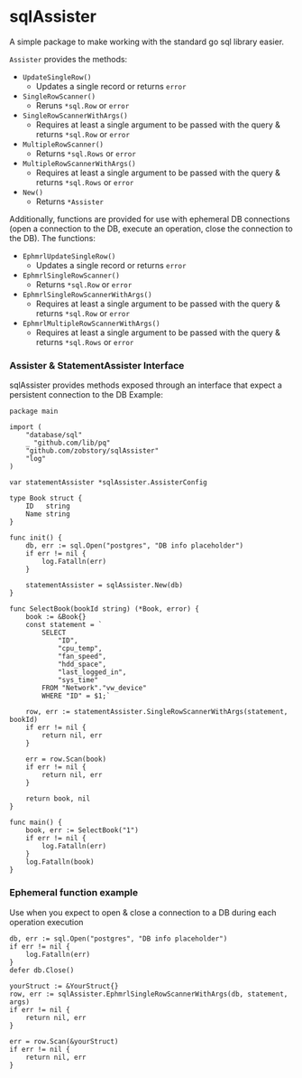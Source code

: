 # sqlAssister
A simple package to make working with the standard go sql library easier. 

`Assister` provides the methods:
- `UpdateSingleRow()`
  - Updates a single record or returns `error`
- `SingleRowScanner()`
  - Reruns `*sql.Row` or `error`
- `SingleRowScannerWithArgs()`
  - Requires at least a single argument to be passed with the query & returns `*sql.Row` or `error`
- `MultipleRowScanner()`
  - Returns `*sql.Rows` or `error`
- `MultipleRowScannerWithArgs()`
  - Requires at least a single argument to be passed with the query & returns `*sql.Rows` or `error`
- `New()`
  - Returns `*Assister`

Additionally, functions are provided for use with ephemeral DB connections (open a connection to the DB, execute an operation, close the connection to the DB).
The functions:
- `EphmrlUpdateSingleRow()`
  - Updates a single record or returns `error`
- `EphmrlSingleRowScanner()`
  - Returns `*sql.Row` or `error`
- `EphmrlSingleRowScannerWithArgs()`
  - Requires at least a single argument to be passed with the query & returns `*sql.Row` or `error`
- `EphmrlMultipleRowScannerWithArgs()`
  - Requires at least a single argument to be passed with the query & returns `*sql.Rows` or `error`

### Assister & StatementAssister Interface
sqlAssister provides methods exposed through an interface that expect a persistent connection to the DB
Example:
```
package main

import (
    "database/sql"
    _ "github.com/lib/pq"
    "github.com/zobstory/sqlAssister"
    "log"
)

var statementAssister *sqlAssister.AssisterConfig

type Book struct {
    ID   string
    Name string
}

func init() {
    db, err := sql.Open("postgres", "DB info placeholder")
    if err != nil {
        log.Fatalln(err)
    }

    statementAssister = sqlAssister.New(db)
}

func SelectBook(bookId string) (*Book, error) {
    book := &Book{}
    const statement = `
        SELECT
            "ID",
            "cpu_temp",
            "fan_speed",
            "hdd_space",
            "last_logged_in",
            "sys_time"
        FROM "Network"."vw_device"
        WHERE "ID" = $1;`

    row, err := statementAssister.SingleRowScannerWithArgs(statement, bookId)
    if err != nil {
        return nil, err
    }

    err = row.Scan(book)
    if err != nil {
        return nil, err
    }

    return book, nil
}

func main() {
    book, err := SelectBook("1")
    if err != nil {
        log.Fatalln(err)
    }
    log.Fatalln(book)
}
```

### Ephemeral function example
Use when you expect to open & close a connection to a DB during each operation execution

```
db, err := sql.Open("postgres", "DB info placeholder")
if err != nil {
    log.Fatalln(err)
}
defer db.Close()

yourStruct := &YourStruct{}
row, err := sqlAssister.EphmrlSingleRowScannerWithArgs(db, statement, args)
if err != nil {
    return nil, err
}

err = row.Scan(&yourStruct)
if err != nil {
    return nil, err
}

```
